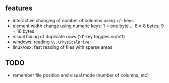 ## features

 - interactive changing of number of columns using +/- keys
 - element width change using numeric keys: 1 = one byte ... 8 = 8 bytes; 9 = 16 bytes
 - visual hiding of duplicate rows ('d' key toggles on/off)
 - windows: reading `\\.\PhysicalDrive`
 - linux/osx: fast reading of files with sparse areas

## TODO
 - remember file position and visual mode (number of columns, etc)
